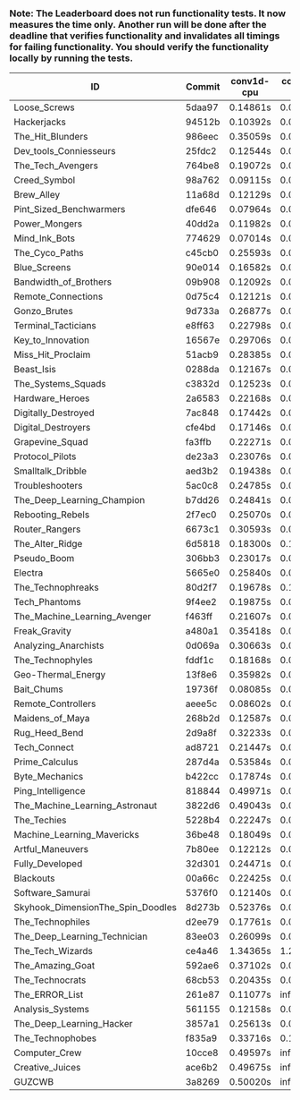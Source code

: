 ### Note: The Leaderboard does not run functionality tests. It now measures the time only. Another run will be done after the deadline that verifies functionality and invalidates all timings for failing functionality. You should verify the functionality locally by running the tests.

|ID|Commit|conv1d-cpu|conv1d-gpu|DWSPConv2D-gpu|gemm-gpu|avg|
|-|-|-|-|-|-|-|
|Loose_Screws|5daa97|0.14861s|0.06331s|2.94150s|1.79115s|1.23614s|
|Hackerjacks|94512b|0.10392s|0.06085s|3.08432s|1.78738s|1.25912s|
|The_Hit_Blunders|986eec|0.35059s|0.06331s|3.06505s|1.88680s|1.34144s|
|Dev_tools_Conniesseurs|25fdc2|0.12544s|0.04976s|3.33454s|1.92249s|1.35806s|
|The_Tech_Avengers|764be8|0.19072s|0.06086s|3.19673s|2.07683s|1.38128s|
|Creed_Symbol|98a762|0.09115s|0.06650s|3.34640s|2.03097s|1.38375s|
|Brew_Alley|11a68d|0.12129s|0.05019s|3.33678s|2.10609s|1.40359s|
|Pint_Sized_Benchwarmers|dfe646|0.07964s|0.05498s|3.34598s|2.13757s|1.40454s|
|Power_Mongers|40dd2a|0.11982s|0.05005s|3.41872s|2.03650s|1.40627s|
|Mind_Ink_Bots|774629|0.07014s|0.06752s|3.37156s|2.12231s|1.40789s|
|The_Cyco_Paths|c45cb0|0.25593s|0.07789s|3.21454s|2.10201s|1.41259s|
|Blue_Screens|90e014|0.16582s|0.06439s|3.20340s|2.25797s|1.42289s|
|Bandwidth_of_Brothers|09b908|0.12092s|0.06944s|3.36245s|2.13965s|1.42312s|
|Remote_Connections|0d75c4|0.12121s|0.06673s|3.39141s|2.11598s|1.42383s|
|Gonzo_Brutes|9d733a|0.26877s|0.04928s|3.29405s|2.09031s|1.42560s|
|Terminal_Tacticians|e8ff63|0.22798s|0.06798s|3.35281s|2.06115s|1.42748s|
|Key_to_Innovation|16567e|0.29706s|0.04748s|3.25590s|2.11175s|1.42805s|
|Miss_Hit_Proclaim|51acb9|0.28385s|0.07001s|3.28663s|2.07397s|1.42861s|
|Beast_Isis|0288da|0.12167s|0.09353s|3.41560s|2.08472s|1.42888s|
|The_Systems_Squads|c3832d|0.12523s|0.04746s|3.42089s|2.12804s|1.43041s|
|Hardware_Heroes|2a6583|0.22168s|0.07070s|3.31971s|2.11480s|1.43172s|
|Digitally_Destroyed|7ac848|0.17442s|0.06495s|3.35980s|2.12914s|1.43208s|
|Digital_Destroyers|cfe4bd|0.17146s|0.06528s|3.25374s|2.24238s|1.43321s|
|Grapevine_Squad|fa3ffb|0.22271s|0.06927s|3.40939s|2.04023s|1.43540s|
|Protocol_Pilots|de23a3|0.23076s|0.06976s|3.35058s|2.09659s|1.43692s|
|Smalltalk_Dribble|aed3b2|0.19438s|0.06815s|3.31885s|2.17729s|1.43967s|
|Troubleshooters|5ac0c8|0.24785s|0.06241s|3.37490s|2.07377s|1.43973s|
|The_Deep_Learning_Champion|b7dd26|0.24841s|0.07484s|3.34306s|2.09801s|1.44108s|
|Rebooting_Rebels|2f7ec0|0.25070s|0.06800s|3.35000s|2.10660s|1.44383s|
|Router_Rangers|6673c1|0.30593s|0.07069s|3.32403s|2.08548s|1.44653s|
|The_Alter_Ridge|6d5818|0.18300s|0.10209s|3.37759s|2.12659s|1.44732s|
|Pseudo_Boom|306bb3|0.23017s|0.04735s|3.33976s|2.17932s|1.44915s|
|Electra|5665e0|0.25840s|0.06596s|3.33674s|2.14438s|1.45137s|
|The_Technophreaks|80d2f7|0.19678s|0.14315s|3.37095s|2.11478s|1.45642s|
|Tech_Phantoms|9f4ee2|0.19875s|0.08858s|3.35686s|2.19570s|1.45997s|
|The_Machine_Learning_Avenger|f463ff|0.21607s|0.06872s|3.38345s|2.17336s|1.46040s|
|Freak_Gravity|a480a1|0.35418s|0.07679s|3.33462s|2.09065s|1.46406s|
|Analyzing_Anarchists|0d069a|0.30663s|0.05023s|3.32243s|2.19153s|1.46770s|
|The_Technophyles|fddf1c|0.18168s|0.04519s|3.51147s|2.14668s|1.47126s|
|Geo-Thermal_Energy|13f8e6|0.35982s|0.07406s|3.31996s|2.15904s|1.47822s|
|Bait_Chums|19736f|0.08085s|0.07226s|3.34712s|2.41720s|1.47936s|
|Remote_Controllers|aeee5c|0.08602s|0.04988s|3.62809s|2.17254s|1.48413s|
|Maidens_of_Maya|268b2d|0.12587s|0.06570s|3.37587s|2.37741s|1.48621s|
|Rug_Heed_Bend|2d9a8f|0.32233s|0.06054s|3.30427s|2.30944s|1.49914s|
|Tech_Connect|ad8721|0.21447s|0.06915s|3.37627s|2.34464s|1.50113s|
|Prime_Calculus|287d4a|0.53584s|0.06387s|3.32002s|2.12282s|1.51064s|
|Byte_Mechanics|b422cc|0.17874s|0.06788s|3.33716s|2.46300s|1.51170s|
|Ping_Intelligence|818844|0.49971s|0.05946s|3.36344s|2.13600s|1.51465s|
|The_Machine_Learning_Astronaut|3822d6|0.49043s|0.07719s|3.34044s|2.16874s|1.51920s|
|The_Techies|5228b4|0.22247s|0.07952s|3.36281s|2.44059s|1.52635s|
|Machine_Learning_Mavericks|36be48|0.18049s|0.07369s|3.39632s|2.45808s|1.52714s|
|Artful_Maneuvers|7b80ee|0.12212s|0.07710s|3.60360s|2.33234s|1.53379s|
|Fully_Developed|32d301|0.24471s|0.06807s|3.38478s|2.46482s|1.54060s|
|Blackouts|00a66c|0.22425s|0.06961s|3.42288s|2.45682s|1.54339s|
|Software_Samurai|5376f0|0.12140s|0.04883s|3.28985s|2.90403s|1.59103s|
|Skyhook_DimensionThe_Spin_Doodles|8d273b|0.52376s|0.06755s|3.37519s|2.59343s|1.63998s|
|The_Technophiles|d2ee79|0.17761s|0.04818s|3.32981s|3.10517s|1.66519s|
|The_Deep_Learning_Technician|83ee03|0.26099s|0.06961s|3.43562s|3.12264s|1.72222s|
|The_Tech_Wizards|ce4a46|1.34365s|1.29195s|3.34124s|2.47275s|2.11240s|
|The_Amazing_Goat|592ae6|0.37102s|0.07172s|3.70981s|4.74329s|2.22396s|
|The_Technocrats|68cb53|0.20435s|0.08798s|3.46836s|6.02161s|2.44557s|
|The_ERROR_List|261e87|0.11077s|infs|3.32360s|2.12202s|infs|
|Analysis_Systems|561155|0.12158s|0.04985s|infs|infs|infs|
|The_Deep_Learning_Hacker|3857a1|0.25613s|0.07379s|infs|2.22527s|infs|
|The_Technophobes|f835a9|0.33716s|0.18349s|infs|2.12821s|infs|
|Computer_Crew|10cce8|0.49597s|infs|infs|4.77002s|infs|
|Creative_Juices|ace6b2|0.49675s|infs|infs|4.78404s|infs|
|GUZCWB|3a8269|0.50020s|infs|infs|4.80435s|infs|
